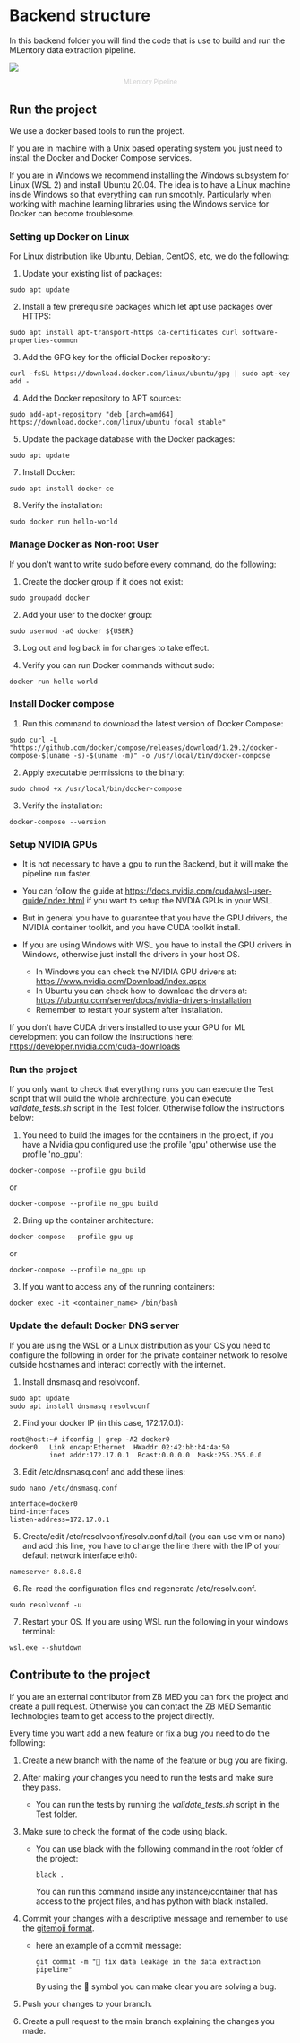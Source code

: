# Backend structure

In this backend folder you will find the code that is use to build and run the MLentory data extraction pipeline.

<img src="../docs/Readme_images/MLentory Backend TDD Diagrams-Main_component_interaction_Diagram_v2.png"/>
<p style=" text-align: center; font-size: 0.8em; color: #cccccc">MLentory Pipeline</p>



## Run the project

We use a docker based tools to run the project.

If you are in machine with a Unix based operating system you just need to install the Docker and Docker Compose services.

If you are in Windows we recommend installing the Windows subsystem for Linux (WSL 2) and install Ubuntu 20.04. The idea is to have a Linux machine inside Windows so that everything can run smoothly. Particularly when working with machine learning libraries using the Windows service for Docker can become troublesome.

### Setting up Docker on Linux

For Linux distribution like Ubuntu, Debian, CentOS, etc, we do the following:

1. Update your existing list of packages:
``` console
sudo apt update
```

2. Install a few prerequisite packages which let apt use packages over HTTPS:
``` console
sudo apt install apt-transport-https ca-certificates curl software-properties-common
```


3. Add the GPG key for the official Docker repository:
``` console
curl -fsSL https://download.docker.com/linux/ubuntu/gpg | sudo apt-key add -
```


4. Add the Docker repository to APT sources:
``` console
sudo add-apt-repository "deb [arch=amd64] https://download.docker.com/linux/ubuntu focal stable"
```


5. Update the package database with the Docker packages:
```
sudo apt update
```


7. Install Docker:
```
sudo apt install docker-ce
```


8. Verify the installation:
```
sudo docker run hello-world
```


### Manage Docker as Non-root User

If you don't want to write sudo before every command, do the following: 

1. Create the docker group if it does not exist:
```
sudo groupadd docker
```
2. Add your user to the docker group:
```
sudo usermod -aG docker ${USER}
```
3. Log out and log back in for changes to take effect.

4. Verify you can run Docker commands without sudo:
```
docker run hello-world
```

### Install Docker compose

1. Run this command to download the latest version of Docker Compose:
```
sudo curl -L "https://github.com/docker/compose/releases/download/1.29.2/docker-compose-$(uname -s)-$(uname -m)" -o /usr/local/bin/docker-compose
```
2. Apply executable permissions to the binary:
```
sudo chmod +x /usr/local/bin/docker-compose
```
3. Verify the installation:
```
docker-compose --version
```

### Setup NVIDIA GPUs

* It is not necessary to have a gpu to run the Backend, but it will make the pipeline run faster.

* You can follow the guide at https://docs.nvidia.com/cuda/wsl-user-guide/index.html if you want to setup the NVDIA GPUs in your WSL.

* But in general you have to guarantee that you have the GPU drivers, the NVIDIA container toolkit, and you have CUDA toolkit install.

* If you are using Windows with WSL you have to install the GPU drivers in Windows, otherwise just install the drivers in your host OS. 
    * In Windows you can check the NVIDIA GPU drivers at: https://www.nvidia.com/Download/index.aspx
    * In Ubuntu you can check how to download the drivers at: https://ubuntu.com/server/docs/nvidia-drivers-installation
    * Remember to restart your system after installation.

If you don't have CUDA drivers installed to use your GPU for ML development you can follow the instructions here: 
https://developer.nvidia.com/cuda-downloads

### Run the project

If you only want to check that everything runs you can execute the Test script that will build the whole architecture, you can execute *validate_tests.sh* script in the Test folder. Otherwise follow the instructions below:

1. You need to build the images for the containers in the project, if you have a Nvidia gpu configured use the profile 'gpu' otherwise use the profile 'no_gpu':

```
docker-compose --profile gpu build
```
or
```
docker-compose --profile no_gpu build
```

2. Bring up the container architecture:

```
docker-compose --profile gpu up
```
or
```
docker-compose --profile no_gpu up
```

3. If you want to access any of the running containers:

```
docker exec -it <container_name> /bin/bash
```

### Update the default Docker DNS server
If you are using the WSL or a Linux distribution as your OS you need to configure the following in order for the private container network to resolve outside hostnames and interact correctly with the internet.

1. Install dnsmasq and resolvconf.
```
sudo apt update
sudo apt install dnsmasq resolvconf
```

2. Find your docker IP (in this case, 172.17.0.1):
```
root@host:~# ifconfig | grep -A2 docker0
docker0   Link encap:Ethernet  HWaddr 02:42:bb:b4:4a:50  
          inet addr:172.17.0.1  Bcast:0.0.0.0  Mask:255.255.0.0
```

3. Edit /etc/dnsmasq.conf and add these lines:
```
sudo nano /etc/dnsmasq.conf
```
```
interface=docker0
bind-interfaces
listen-address=172.17.0.1
```
5. Create/edit /etc/resolvconf/resolv.conf.d/tail (you can use vim or nano) and add this line, you have to change the line there with the IP of your default network interface eth0:
```
nameserver 8.8.8.8
```
6. Re-read the configuration files and regenerate /etc/resolv.conf.
```
sudo resolvconf -u
```
7. Restart your OS. If you are using WSL run the following in your windows terminal:
```
wsl.exe --shutdown
```
## Contribute to the project
If you are an external contributor from ZB MED you can fork the project and create a pull request.
Otherwise you can contact the ZB MED Semantic Technologies team to get access to the project directly.

Every time you want add a new feature or fix a bug you need to do the following:
1. Create a new branch with the name of the feature or bug you are fixing.
2. After making your changes you need to run the tests and make sure they pass.
    - You can run the tests by running the *validate_tests.sh* script in the Test folder.
3. Make sure to check the format of the code using black.
    - You can use black with the following command in the root folder of the project:
        ```
        black .
        ```
        You can run this command inside any instance/container that has access to the project files, and has python with black installed.
4. Commit your changes with a descriptive message and remember to use the [gitemoji format](https://gitmoji.dev/).
    - here an  example of a commit message:
        ```
        git commit -m "🐛 fix data leakage in the data extraction pipeline"
        ```
        By using the 🐛 symbol you can make clear you are solving a bug.

5. Push your changes to your branch.
6. Create a pull request to the main branch explaining the changes you made.
